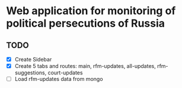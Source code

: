 # Web application for monitoring of political persecutions of Russia

## TODO

- [x] Create Sidebar
- [x] Create 5 tabs and routes: main, rfm-updates, all-updates, rfm-suggestions, court-updates
- [ ] Load rfm-updates data from mongo